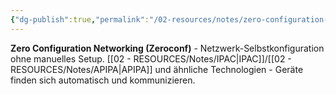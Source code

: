 ```yaml
---
{"dg-publish":true,"permalink":"/02-resources/notes/zero-configuration-networking/","tags":["#informatik/netzwerk/automatisch","#konfiguration/null"],"noteIcon":"","updated":"2025-09-10T16:35:42.000+02:00"}
---
```



**Zero Configuration Networking (Zeroconf)** - Netzwerk-Selbstkonfiguration ohne manuelles Setup.
[[02 - RESOURCES/Notes/IPAC\|IPAC]]/[[02 - RESOURCES/Notes/APIPA\|APIPA]] und ähnliche Technologien - Geräte finden sich automatisch und kommunizieren.